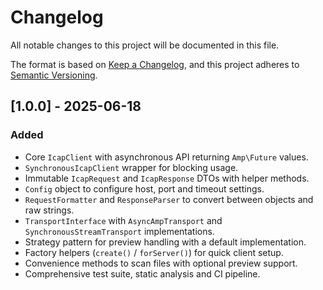 # Changelog

All notable changes to this project will be documented in this file.

The format is based on [Keep a Changelog](https://keepachangelog.com/en/1.1.0/),
and this project adheres to [Semantic Versioning](https://semver.org/spec/v2.0.0.html).

## [1.0.0] - 2025-06-18
### Added
- Core `IcapClient` with asynchronous API returning `Amp\Future` values.
- `SynchronousIcapClient` wrapper for blocking usage.
- Immutable `IcapRequest` and `IcapResponse` DTOs with helper methods.
- `Config` object to configure host, port and timeout settings.
- `RequestFormatter` and `ResponseParser` to convert between objects and raw strings.
- `TransportInterface` with `AsyncAmpTransport` and `SynchronousStreamTransport` implementations.
- Strategy pattern for preview handling with a default implementation.
- Factory helpers (`create()` / `forServer()`) for quick client setup.
- Convenience methods to scan files with optional preview support.
- Comprehensive test suite, static analysis and CI pipeline.

